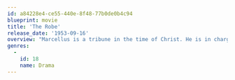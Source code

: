 ```yaml
---
id: a84228e4-ce55-440e-8f48-77b0de0b4c94
blueprint: movie
title: 'The Robe'
release_date: '1953-09-16'
overview: "Marcellus is a tribune in the time of Christ. He is in charge of the group that is assigned to crucify Jesus. Drunk, he wins Jesus' homespun robe after the crucifixion. He is tormented by nightmares and delusions after the event. Hoping to find a way to live with what he has done, and still not believing in Jesus, he returns to Palestine to try and learn what he can of the man he killed."
genres:
  -
    id: 18
    name: Drama
---
```

